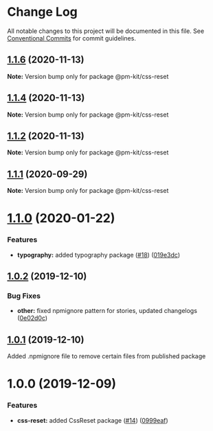# Change Log

All notable changes to this project will be documented in this file.
See [Conventional Commits](https://conventionalcommits.org) for commit guidelines.

## [1.1.6](https://github.com/telus/pm-kit/compare/@pm-kit/css-reset@1.1.4...@pm-kit/css-reset@1.1.6) (2020-11-13)

**Note:** Version bump only for package @pm-kit/css-reset





## [1.1.4](https://github.com/telus/pm-kit/compare/@pm-kit/css-reset@1.1.2...@pm-kit/css-reset@1.1.4) (2020-11-13)

**Note:** Version bump only for package @pm-kit/css-reset





## [1.1.2](https://github.com/telus/pm-kit/compare/@pm-kit/css-reset@1.1.1...@pm-kit/css-reset@1.1.2) (2020-11-13)

**Note:** Version bump only for package @pm-kit/css-reset





## [1.1.1](https://github.com/telus/pm-kit/compare/@pm-kit/css-reset@1.1.0...@pm-kit/css-reset@1.1.1) (2020-09-29)

**Note:** Version bump only for package @pm-kit/css-reset





# [1.1.0](https://github.com/telus/pm-kit/compare/@pm-kit/css-reset@1.0.2...@pm-kit/css-reset@1.1.0) (2020-01-22)


### Features

* **typography:** added typography package ([#18](https://github.com/telus/pm-kit/issues/18)) ([019e3dc](https://github.com/telus/pm-kit/commit/019e3dcb063bb5c67949636ec8f06e1028ca3afe))





## [1.0.2](https://github.com/telus/pm-kit/compare/@pm-kit/css-reset@1.0.1...@pm-kit/css-reset@1.0.2) (2019-12-10)


### Bug Fixes

* **other:** fixed npmignore pattern for stories, updated changelogs ([0e02d0c](https://github.com/telus/pm-kit/commit/0e02d0c53b3a88905d51d4a8cc1b7e8f6da939fa))





## [1.0.1](https://github.com/telus/pm-kit/compare/@pm-kit/css-reset@1.0.0...@pm-kit/css-reset@1.0.1) (2019-12-10)

Added .npmignore file to remove certain files from published package

# 1.0.0 (2019-12-09)

### Features

- **css-reset:** added CssReset package ([#14](https://github.com/telus/pm-kit/issues/14)) ([0999eaf](https://github.com/telus/pm-kit/commit/0999eaf7e63c6c3fc7508ca7acf04b6814887567))
